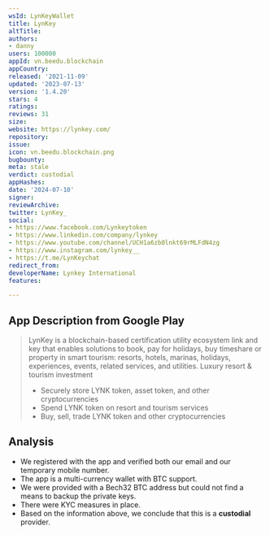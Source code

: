 ```yaml
---
wsId: LynKeyWallet
title: LynKey
altTitle: 
authors:
- danny
users: 100000
appId: vn.beedu.blockchain
appCountry: 
released: '2021-11-09'
updated: '2023-07-13'
version: '1.4.20'
stars: 4
ratings: 
reviews: 31
size: 
website: https://lynkey.com/
repository: 
issue: 
icon: vn.beedu.blockchain.png
bugbounty: 
meta: stale
verdict: custodial
appHashes: 
date: '2024-07-10'
signer: 
reviewArchive: 
twitter: LynKey_
social:
- https://www.facebook.com/Lynkeytoken
- https://www.linkedin.com/company/lynkey
- https://www.youtube.com/channel/UCH1a6zb0lnkt69rMLFdN4zg
- https://www.instagram.com/lynkey__
- https://t.me/LynKeychat
redirect_from: 
developerName: Lynkey International
features: 

---
```


## App Description from Google Play

> LynKey is a blockchain-based certification utility ecosystem link and key that enables solutions to book, pay for holidays, buy timeshare or property in smart tourism: resorts, hotels, marinas, holidays, experiences, events, related services, and utilities.
Luxury resort & tourism investment
> - Securely store LYNK token, asset token, and other cryptocurrencies
> - Spend LYNK token on resort and tourism services
> - Buy, sell, trade LYNK token and other cryptocurrencies

## Analysis

- We registered with the app and verified both our email and our temporary mobile number.
- The app is a multi-currency wallet with BTC support.
- We were provided with a Bech32 BTC address but could not find a means to backup the private keys.
- There were KYC measures in place.
- Based on the information above, we conclude that this is a **custodial** provider.
